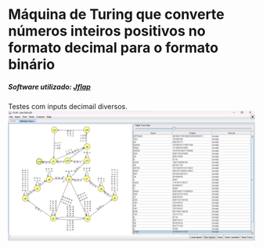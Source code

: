 # Máquina de Turing que converte números inteiros positivos no formato decimal para o formato binário

##### Software utilizado: [Jflap](https://www.jflap.org/)

Testes com inputs decimail diversos.
![teste de inputs](./images/img_decToBin.png)